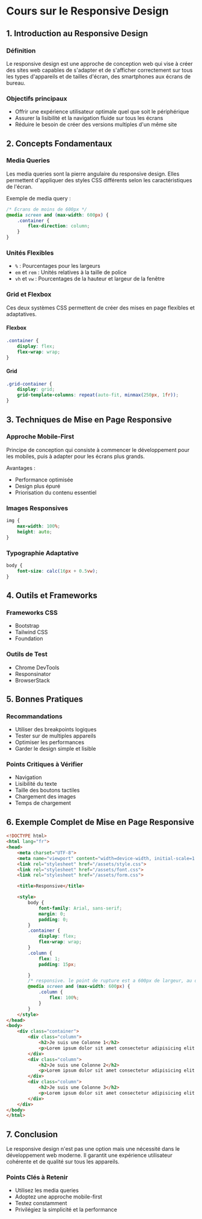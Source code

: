 # Cours sur le Responsive Design

## 1. Introduction au Responsive Design

### Définition
Le responsive design est une approche de conception web qui vise à créer des sites web capables de s'adapter et de s'afficher correctement sur tous les types d'appareils et de tailles d'écran, des smartphones aux écrans de bureau.

### Objectifs principaux
- Offrir une expérience utilisateur optimale quel que soit le périphérique
- Assurer la lisibilité et la navigation fluide sur tous les écrans
- Réduire le besoin de créer des versions multiples d'un même site

## 2. Concepts Fondamentaux

### Media Queries
Les media queries sont la pierre angulaire du responsive design. Elles permettent d'appliquer des styles CSS différents selon les caractéristiques de l'écran.

Exemple de media query :
```css
/* Écrans de moins de 600px */
@media screen and (max-width: 600px) {
    .container {
        flex-direction: column;
    }
}
```

### Unités Flexibles
- `%` : Pourcentages pour les largeurs
- `em` et `rem` : Unités relatives à la taille de police
- `vh` et `vw` : Pourcentages de la hauteur et largeur de la fenêtre

### Grid et Flexbox
Ces deux systèmes CSS permettent de créer des mises en page flexibles et adaptatives.

#### Flexbox
```css
.container {
    display: flex;
    flex-wrap: wrap;
}
```

#### Grid
```css
.grid-container {
    display: grid;
    grid-template-columns: repeat(auto-fit, minmax(250px, 1fr));
}
```

## 3. Techniques de Mise en Page Responsive

### Approche Mobile-First
Principe de conception qui consiste à commencer le développement pour les mobiles, puis à adapter pour les écrans plus grands.

Avantages :
- Performance optimisée
- Design plus épuré
- Priorisation du contenu essentiel

### Images Responsives
```css
img {
    max-width: 100%;
    height: auto;
}
```

### Typographie Adaptative
```css
body {
    font-size: calc(16px + 0.5vw);
}
```

## 4. Outils et Frameworks

### Frameworks CSS
- Bootstrap
- Tailwind CSS
- Foundation

### Outils de Test
- Chrome DevTools
- Responsinator
- BrowserStack

## 5. Bonnes Pratiques

### Recommandations
- Utiliser des breakpoints logiques
- Tester sur de multiples appareils
- Optimiser les performances
- Garder le design simple et lisible

### Points Critiques à Vérifier
- Navigation
- Lisibilité du texte
- Taille des boutons tactiles
- Chargement des images
- Temps de chargement

## 6. Exemple Complet de Mise en Page Responsive

```html
<!DOCTYPE html>
<html lang="fr">
<head>
    <meta charset="UTF-8">
    <meta name="viewport" content="width=device-width, initial-scale=1.0">
    <link rel="stylesheet" href="/assets/style.css">
    <link rel="stylesheet" href="/assets/font.css">
    <link rel="stylesheet" href="/assets/form.css">

    <title>Responsive</title>

    <style>
        body {
            font-family: Arial, sans-serif;
            margin: 0;
            padding: 0;
        }
        .container {
            display: flex;
            flex-wrap: wrap;
        }
        .column {
            flex: 1;
            padding: 15px;

        }
        /* responsive. le point de rupture est a 600px de largeur, au dessus, c'est le style du desktop qui prend la main */
        @media screen and (max-width: 600px) {
            .column {
                flex: 100%;
            }
        }
    </style>
</head>
<body>
    <div class="container">
        <div class="column">
            <h2>Je suis une Colonne 1</h2>
            <p>Lorem ipsum dolor sit amet consectetur adipisicing elit. Quisquam, quos.</p>
        </div>
        <div class="column">
            <h2>Je suis une Colonne 2</h2>
            <p>Lorem ipsum dolor sit amet consectetur adipisicing elit. Quisquam, quos.</p>
        </div>
        <div class="column">
            <h2>Je suis une Colonne 3</h2>
            <p>Lorem ipsum dolor sit amet consectetur adipisicing elit. Quisquam, quos.</p>
        </div>
    </div>
</body>
</html>
```

## 7. Conclusion

Le responsive design n'est pas une option mais une nécessité dans le développement web moderne. Il garantit une expérience utilisateur cohérente et de qualité sur tous les appareils.

### Points Clés à Retenir
- Utilisez les media queries
- Adoptez une approche mobile-first
- Testez constamment
- Privilégiez la simplicité et la performance
